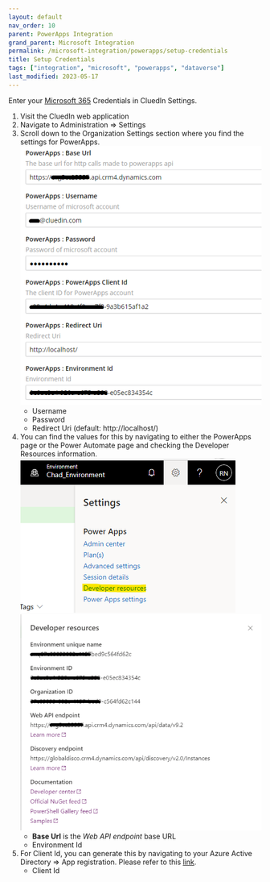 ```yaml
---
layout: default
nav_order: 10
parent: PowerApps Integration
grand_parent: Microsoft Integration
permalink: /microsoft-integration/powerapps/setup-credentials
title: Setup Credentials
tags: ["integration", "microsoft", "powerapps", "dataverse"]
last_modified: 2023-05-17
---
```


Enter your [Microsoft 365](https://www.microsoft365.com/) Credentials in CluedIn Settings.
1. Visit the CluedIn web application
2. Navigate to Administration => Settings
3. Scroll down to the Organization Settings section where you find the settings for PowerApps.
![Input Microsoft Purview credentials](./images/cluedin-setting.png)
    - Username
    - Password
    - Redirect Uri (default: http://localhost/)
4. You can find the values for this by navigating to either the PowerApps page or the Power Automate page and checking the Developer Resources information.
![Developer Resources 1](./images/developer-resources1.png)
![Developer Resources 2](./images/developer-resources2.png)
    - **Base Url** is the _Web API endpoint_ base URL
    - Environment Id
5. For Client Id, you can generate this by navigating to your Azure Active Directory => App registration. Please refer to this [link](https://learn.microsoft.com/en-us/power-apps/developer/data-platform/walkthrough-register-app-azure-active-directory).
    - Client Id